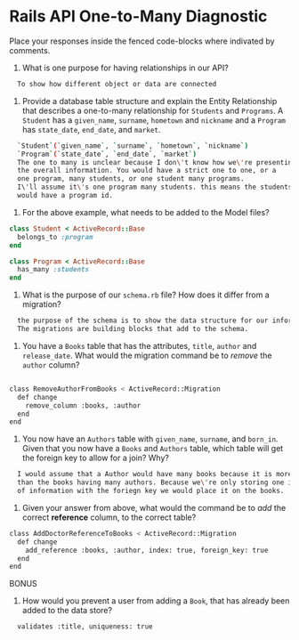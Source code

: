 # Rails API One-to-Many Diagnostic

Place your responses inside the fenced code-blocks where indivated by comments.

1.  What is one purpose for having relationships in our API?

```sh
  To show how different object or data are connected
```

1.  Provide a database table structure and explain the Entity Relationship
that describes a one-to-many relationship for `Students` and `Programs`.
A `Student` has a `given_name`, `surname`, `hometown` and `nickname` and a
`Program` has `state_date`, `end_date`, and `market`.

```sh
  `Student`(`given_name`, `surname`, `hometown`, `nickname`)
  `Program`(`state_date`, `end_date`, `market`)
  The one to many is unclear because I don\'t know how we\'re presenting
  the overall information. You would have a strict one to one, or a
  one program, many students, or one student many programs.
  I\'ll assume it\'s one program many students. this means the students
  would have a program id.
```

1.  For the above example, what needs to be added to the Model files?

```rb
class Student < ActiveRecord::Base
  belongs_to :program
end
```

```rb
class Program < ActiveRecord::Base
  has_many :students
end
```

1.  What is the purpose of our `schema.rb` file? How does it differ from a migration?

```sh
  the purpose of the schema is to show the data structure for our information.
  The migrations are building blocks that add to the schema.
```

1.  You have a `Books` table that has the attributes, `title`, `author` and
`release_date`. What would the migration command be to _remove_ the `author`
column?

```sh

class RemoveAuthorFromBooks < ActiveRecord::Migration
  def change
    remove_column :books, :author
  end
end
```

1.  You now have an `Authors` table with `given_name`, `surname`, and `born_in`.
Given that you now have a `Books` and `Authors` table, which table will get the
foreign key to allow for a join? Why?

```sh
  I would assume that a Author would have many books because it is more common
  than the books having many authors. Because we\'re only storing one item
  of information with the foriegn key we would place it on the books.
```

1.  Given your answer from above, what would the command be to _add_ the correct **reference** column, to the correct table?

```sh
class AddDoctorReferenceToBooks < ActiveRecord::Migration
  def change
    add_reference :books, :author, index: true, foreign_key: true
  end
end
```

BONUS

1.  How would you prevent a user from adding a `Book`, that has already been added
to the data store?

```sh
  validates :title, uniqueness: true
```
